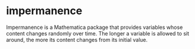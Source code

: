 # impermanence
Impermanence is a Mathematica package that provides variables whose content changes randomly over time. The longer a variable is allowed to sit around, the more its content changes from its initial value.
